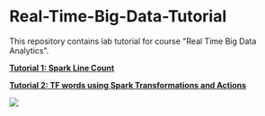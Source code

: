 # Real-Time-Big-Data-Tutorial
This repository contains lab tutorial for course "Real Time Big Data Analytics".

**[Tutorial 1: Spark Line Count](https://github.com/marmikpatel2621/Real-Time-Big-Data-Tutorial/wiki/Tutorial-1:--Spark-Line-Count)** 

**[Tutorial 2: TF words using Spark Transformations and Actions](https://github.com/marmikpatel2621/Real-Time-Big-Data-Tutorial/wiki/Tutorial-2:-TF-Words-using-Spark-using-Transformations-and-Actions)**

<image src="https://github.com/marmikpatel2621/Real-Time-Big-Data-Tutorial/blob/master/Lab%202%20-%20SparkTF/Documentation/Drawing1.jpg"/>
